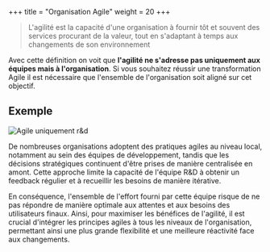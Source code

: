 +++
title = "Organisation Agile"
weight = 20
+++

> L'agilité est la capacité d'une organisation à fournir tôt et souvent des services procurant de la valeur, tout en s'adaptant à temps aux changements de son environnement

Avec cette définition on voit que **l'agilité ne s'adresse pas uniquement aux équipes mais à l'organisation**. Si vous souhaitez réussir une transformation Agile il est nécessaire que l'ensemble de l'organisation soit aligné sur cet objectif.

## Exemple
![Agile uniquement r&d](../images/agileretd.png)

De nombreuses organisations adoptent des pratiques agiles au niveau local, notamment au sein des équipes de développement, tandis que les décisions stratégiques continuent d'être prises de manière centralisée en amont. Cette approche limite la capacité de l'équipe R&D à obtenir un feedback régulier et à recueillir les besoins de manière itérative. 

En conséquence, l'ensemble de l'effort fourni par cette équipe risque de ne pas répondre de manière optimale aux attentes et aux besoins des utilisateurs finaux. Ainsi, pour maximiser les bénéfices de l'agilité, il est crucial d'intégrer les principes agiles à tous les niveaux de l'organisation, permettant ainsi une plus grande flexibilité et une meilleure réactivité face aux changements.